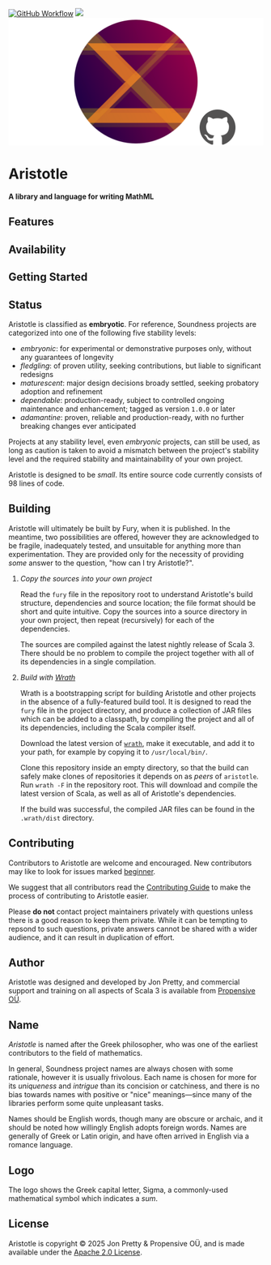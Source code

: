 [<img alt="GitHub Workflow" src="https://img.shields.io/github/actions/workflow/status/propensive/aristotle/main.yml?style=for-the-badge" height="24">](https://github.com/propensive/aristotle/actions)
[<img src="https://img.shields.io/discord/633198088311537684?color=8899f7&label=DISCORD&style=for-the-badge" height="24">](https://discord.com/invite/MBUrkTgMnA)
<img src="/doc/images/github.png" valign="middle">

# Aristotle

__A library and language for writing MathML__



## Features



## Availability





## Getting Started



## Status

Aristotle is classified as __embryotic__. For reference, Soundness projects are
categorized into one of the following five stability levels:

- _embryonic_: for experimental or demonstrative purposes only, without any guarantees of longevity
- _fledgling_: of proven utility, seeking contributions, but liable to significant redesigns
- _maturescent_: major design decisions broady settled, seeking probatory adoption and refinement
- _dependable_: production-ready, subject to controlled ongoing maintenance and enhancement; tagged as version `1.0.0` or later
- _adamantine_: proven, reliable and production-ready, with no further breaking changes ever anticipated

Projects at any stability level, even _embryonic_ projects, can still be used,
as long as caution is taken to avoid a mismatch between the project's stability
level and the required stability and maintainability of your own project.

Aristotle is designed to be _small_. Its entire source code currently consists
of 98 lines of code.

## Building

Aristotle will ultimately be built by Fury, when it is published. In the
meantime, two possibilities are offered, however they are acknowledged to be
fragile, inadequately tested, and unsuitable for anything more than
experimentation. They are provided only for the necessity of providing _some_
answer to the question, "how can I try Aristotle?".

1. *Copy the sources into your own project*
   
   Read the `fury` file in the repository root to understand Aristotle's build
   structure, dependencies and source location; the file format should be short
   and quite intuitive. Copy the sources into a source directory in your own
   project, then repeat (recursively) for each of the dependencies.

   The sources are compiled against the latest nightly release of Scala 3.
   There should be no problem to compile the project together with all of its
   dependencies in a single compilation.

2. *Build with [Wrath](https://github.com/propensive/wrath/)*

   Wrath is a bootstrapping script for building Aristotle and other projects in
   the absence of a fully-featured build tool. It is designed to read the `fury`
   file in the project directory, and produce a collection of JAR files which can
   be added to a classpath, by compiling the project and all of its dependencies,
   including the Scala compiler itself.
   
   Download the latest version of
   [`wrath`](https://github.com/propensive/wrath/releases/latest), make it
   executable, and add it to your path, for example by copying it to
   `/usr/local/bin/`.

   Clone this repository inside an empty directory, so that the build can
   safely make clones of repositories it depends on as _peers_ of `aristotle`.
   Run `wrath -F` in the repository root. This will download and compile the
   latest version of Scala, as well as all of Aristotle's dependencies.

   If the build was successful, the compiled JAR files can be found in the
   `.wrath/dist` directory.

## Contributing

Contributors to Aristotle are welcome and encouraged. New contributors may like
to look for issues marked
[beginner](https://github.com/propensive/aristotle/labels/beginner).

We suggest that all contributors read the [Contributing
Guide](/contributing.md) to make the process of contributing to Aristotle
easier.

Please __do not__ contact project maintainers privately with questions unless
there is a good reason to keep them private. While it can be tempting to
repsond to such questions, private answers cannot be shared with a wider
audience, and it can result in duplication of effort.

## Author

Aristotle was designed and developed by Jon Pretty, and commercial support and
training on all aspects of Scala 3 is available from [Propensive
O&Uuml;](https://propensive.com/).



## Name

_Aristotle_ is named after the Greek philosopher, who was one of the earliest
contributors to the field of mathematics.

In general, Soundness project names are always chosen with some rationale,
however it is usually frivolous. Each name is chosen for more for its
_uniqueness_ and _intrigue_ than its concision or catchiness, and there is no
bias towards names with positive or "nice" meanings—since many of the libraries
perform some quite unpleasant tasks.

Names should be English words, though many are obscure or archaic, and it
should be noted how willingly English adopts foreign words. Names are generally
of Greek or Latin origin, and have often arrived in English via a romance
language.

## Logo

The logo shows the Greek capital letter, Sigma, a commonly-used mathematical
symbol which indicates a _sum_.

## License

Aristotle is copyright &copy; 2025 Jon Pretty & Propensive O&Uuml;, and
is made available under the [Apache 2.0 License](/license.md).

